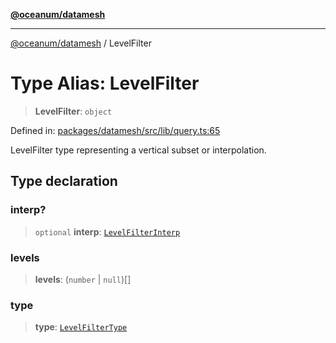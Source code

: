 [**@oceanum/datamesh**](../README.md)

***

[@oceanum/datamesh](../README.md) / LevelFilter

# Type Alias: LevelFilter

> **LevelFilter**: `object`

Defined in: [packages/datamesh/src/lib/query.ts:65](https://github.com/oceanum-io/oceanum-js/blob/4449d4b3fac355094039d4392e96edf8345b7153/packages/datamesh/src/lib/query.ts#L65)

LevelFilter type representing a vertical subset or interpolation.

## Type declaration

### interp?

> `optional` **interp**: [`LevelFilterInterp`](LevelFilterInterp.md)

### levels

> **levels**: (`number` \| `null`)[]

### type

> **type**: [`LevelFilterType`](LevelFilterType.md)
